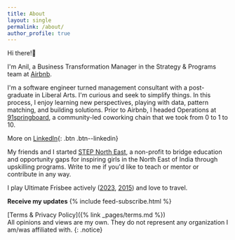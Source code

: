 ```yaml
---
title: About
layout: single
permalink: /about/
author_profile: true
---
```

Hi there!👋 

I'm Anil, a Business Transformation Manager in the Strategy & Programs team at [Airbnb](https://airbnb.com). 

I'm a software engineer turned management consultant with a post-graduate in Liberal Arts. I'm curious and seek to simplify things. In this process, I enjoy learning new perspectives, playing with data, pattern matching, and building solutions. Prior to Airbnb, I headed Operations at [91springboard](https://91springboard.com), a community-led coworking chain that we took from 0 to 1 to 10.

More on [LinkedIn](https://www.linkedin.com/in/anilgeorge04){: .btn .btn--linkedin}

My friends and I started [STEP North East](https://stepnortheast.org), a non-profit to bridge education and opportunity gaps for inspiring girls in the North East of India through upskilling programs. Write to me if you'd like to teach or mentor or contribute in any way.

I play Ultimate Frisbee actively ([2023](https://indiaultimate.org/en_in/p/national-team-announcement-team-india-mixed-masters-for-aougc-2023), [2015](https://indiaultimate.org/2015-aouc-team-india)) and love to travel.

**Receive my updates**
{% include feed-subscribe.html %}

[Terms & Privacy Policy]({% link _pages/terms.md %})<br>
All opinions and views are my own. They do not represent any organization I am/was affiliated with.
{: .notice}
